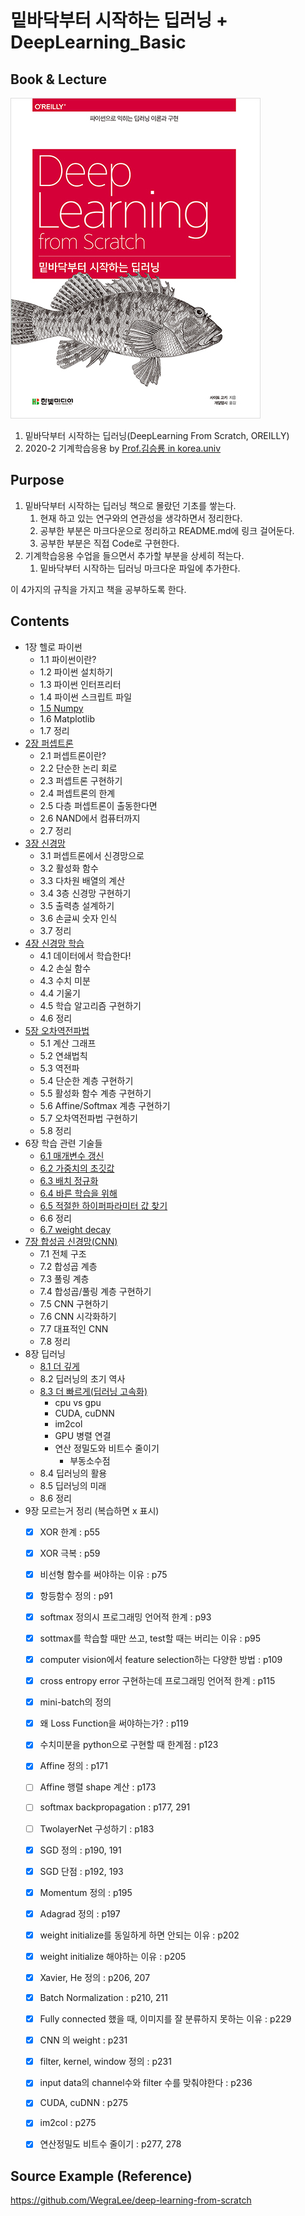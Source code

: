 # 밑바닥부터 시작하는 딥러닝 + DeepLearning_Basic

## Book & Lecture
![book](image/book.jpg)

1. 밑바닥부터 시작하는 딥러닝(DeepLearning From Scratch, OREILLY)
2. 2020-2 기계학습응용 by [Prof.김승룡 in korea.univ](https://www.youtube.com/playlist?list=PLCNc54m6eBRWz3tmkBPJAIdkSn6vFhtgR)

## Purpose

1. 밑바닥부터 시작하는 딥러닝 책으로 몰랐던 기초를 쌓는다.
    1. 현재 하고 있는 연구와의 연관성을 생각하면서 정리한다.
    2. 공부한 부분은 마크다운으로 정리하고 README.md에 링크 걸어둔다.
    3. 공부한 부분은 직접 Code로 구현한다.
2. 기계학습응용 수업을 들으면서 추가할 부분을 상세히 적는다.
   1. 밑바닥부터 시작하는 딥러닝 마크다운 파일에 추가한다.

이 4가지의 규칙을 가지고 책을 공부하도록 한다.

## Contents
- 1장 헬로 파이썬
    * 1.1 파이썬이란?
    * 1.2 파이썬 설치하기
    * 1.3 파이썬 인터프리터 
    * 1.4 파이썬 스크립트 파일 
    * [1.5 Numpy](note/01_6_numpy.md)
    * 1.6 Matplotlib
    * 1.7 정리 
- [2장 퍼셉트론](note/02_perceptron.md)
    * 2.1 퍼셉트론이란?
    * 2.2 단순한 논리 회로 
    * 2.3 퍼셉트론 구현하기 
    * 2.4 퍼셉트론의 한계 
    * 2.5 다층 퍼셉트론이 출동한다면
    * 2.6 NAND에서 컴퓨터까지 
    * 2.7 정리 
- [3장 신경망](note/03_neuralnetwork.md)
    * 3.1 퍼셉트론에서 신경망으로 
    * 3.2 활성화 함수 
    * 3.3 다차원 배열의 계산 
    * 3.4 3층 신경망 구현하기
    * 3.5 출력층 설계하기 
    * 3.6 손글씨 숫자 인식 
    * 3.7 정리 
- [4장 신경망 학습](note/04_NNtrain.md)
    * 4.1 데이터에서 학습한다!
    * 4.2 손실 함수 
    * 4.3 수치 미분 
    * 4.4 기울기 
    * 4.5 학습 알고리즘 구현하기 
    * 4.6 정리 
- [5장 오차역전파법](note/05_Backpropagation.md)
    * 5.1 계산 그래프
    * 5.2 연쇄법칙 
    * 5.3 역전파
    * 5.4 단순한 계층 구현하기 
    * 5.5 활성화 함수 계층 구현하기 
    * 5.6 Affine/Softmax 계층 구현하기 
    * 5.7 오차역전파법 구현하기 
    * 5.8 정리 
- 6장 학습 관련 기술들
    * [6.1 매개변수 갱신](note/06-1_Optimizer.md)
    * [6.2 가중치의 초깃값](note/06-2_Initialize.md)
    * [6.3 배치 정규화](note/06-3_Batch_normalization.md)
    * [6.4 바른 학습을 위해](note/06-3_Batch_normalization.md)
    * [6.5 적절한 하이퍼파라미터 값 찾기]((note/06-3_Batch_normalization.md))
    * 6.6 정리 
    * [6.7 weight decay](note/06-7_weight_decay.md)
- [7장 합성곱 신경망(CNN)](note/07_CNN.md)
    * 7.1 전체 구조 
    * 7.2 합성곱 계층 
    * 7.3 풀링 계층 
    * 7.4 합성곱/풀링 계층 구현하기 
    * 7.5 CNN 구현하기 
    * 7.6 CNN 시각화하기 
    * 7.7 대표적인 CNN 
    * 7.8 정리 
- 8장 딥러닝
    * [8.1 더 깊게](note/00_Background.md) 
    * 8.2 딥러닝의 초기 역사 
    * [8.3 더 빠르게(딥러닝 고속화)](note/08_DeepLearnig.md) 
      * cpu vs gpu
      * CUDA, cuDNN
      * im2col
      * GPU 병렬 연결
      * 연산 정밀도와 비트수 줄이기
        * 부동소수점
    * 8.4 딥러닝의 활용 
    * 8.5 딥러닝의 미래 
    * 8.6 정리 
- 9장 모르는거 정리 (복습하면 x 표시)
    - [x] XOR 한계 : p55
    - [x] XOR 극복 : p59
    - [x] 비선형 함수를 써야하는 이유 : p75
    - [x] 항등함수 정의 : p91
    - [x] softmax 정의시 프로그래밍 언어적 한계 : p93
    - [x] sottmax를 학습할 때만 쓰고, test할 때는 버리는 이유 : p95
    - [x] computer vision에서 feature selection하는 다양한 방법 : p109
    - [x] cross entropy error 구현하는데 프로그래밍 언어적 한계 : p115
    - [x] mini-batch의 정의
    - [x] 왜 Loss Function을 써야하는가? : p119
    - [x] 수치미분을 python으로 구현할 때 한계점 : p123
    - [x] Affine 정의 : p171
    - [ ] Affine 행렬 shape 계산 : p173
    - [ ] softmax backpropagation : p177, 291
    - [ ] TwolayerNet 구성하기 : p183
    - [x] SGD 정의 : p190, 191
    - [x] SGD 단점 : p192, 193
    - [x] Momentum 정의 : p195 
    - [x] Adagrad 정의 : p197
    - [x] weight initialize를 동일하게 하면 안되는 이유 : p202
    - [x] weight initialize 해야하는 이유 : p205
    - [x] Xavier, He 정의 : p206, 207
    - [x] Batch Normalization : p210, 211
    - [x] Fully connected 했을 때, 이미지를 잘 분류하지 못하는 이유 : p229
    - [x] CNN 의 weight : p231
    - [x] filter, kernel, window 정의 : p231
    - [x] input data의 channel수와 filter 수를 맞춰야한다 : p236
    - [x] CUDA, cuDNN : p275
    - [x] im2col : p275
    - [x] 연산정밀도 비트수 줄이기 : p277, 278


## Source Example (Reference)

https://github.com/WegraLee/deep-learning-from-scratch